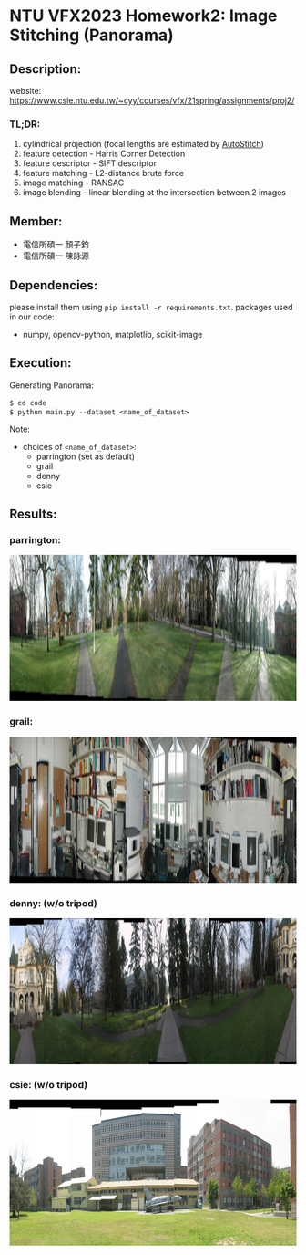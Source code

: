 # NTU VFX2023 Homework2: Image Stitching (Panorama)

## Description:
website: https://www.csie.ntu.edu.tw/~cyy/courses/vfx/21spring/assignments/proj2/

### TL;DR:
1. cylindrical projection (focal lengths are estimated by [AutoStitch](http://matthewalunbrown.com/autostitch/autostitch.html))
2. feature detection - Harris Corner Detection 
3. feature descriptor - SIFT descriptor
4. feature matching - L2-distance brute force
5. image matching - RANSAC
6. image blending - linear blending at the intersection between 2 images


## Member:
- 電信所碩一 顏子鈞
- 電信所碩一 陳詠源

## Dependencies:
please install them using ```pip install -r requirements.txt```. packages used in our code:
- numpy, opencv-python, matplotlib, scikit-image

## Execution:
Generating Panorama:
```
$ cd code
$ python main.py --dataset <name_of_dataset>
```
Note:
- choices of ```<name_of_dataset>```: 
    - parrington (set as default)
    - grail
    - denny
    - csie

## Results:

### parrington:
<img src="data/output/panorama_parrington.jpg" height="256">


### grail:
<img src="data/output/panorama_grail.jpg" height="256">


### denny: (w/o tripod)
<img src="data/output/panorama_denny.jpg" height="256">


### csie: (w/o tripod)
<img src="data/output/panorama_csie.jpg" height="256">


